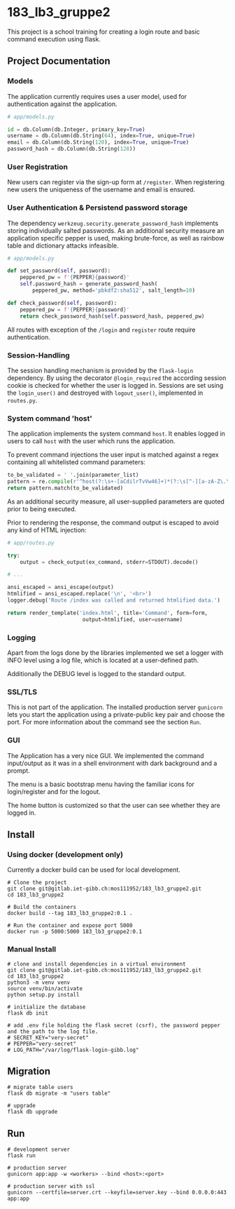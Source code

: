 # 183_lb3_gruppe2

This project is a school training for creating a login route and basic
command execution using flask.

## Project Documentation

### Models

The application currently requires uses a user model, used for authentication against the application.

```py
# app/models.py

id = db.Column(db.Integer, primary_key=True)
username = db.Column(db.String(64), index=True, unique=True)
email = db.Column(db.String(120), index=True, unique=True)
password_hash = db.Column(db.String(128))
```

### User Registration

New users can register via the sign-up form at `/register`. When registering new users the uniqueness of the username and email is ensured.

### User Authentication & Persistend password storage

The dependency `werkzeug.security.generate_password_hash` implements storing individually salted passwords. As an additional security measure an application specific pepper is used, making brute-force, as well as rainbow table and dictionary attacks infeasible.

```py
# app/models.py

def set_password(self, password):
    peppered_pw = f'{PEPPER}{password}'
    self.password_hash = generate_password_hash(
        peppered_pw, method='pbkdf2:sha512', salt_length=10)

def check_password(self, password):
    peppered_pw = f'{PEPPER}{password}'
    return check_password_hash(self.password_hash, peppered_pw)
```

All routes with exception of the `/login` and `register` route require authentication.

### Session-Handling

The session handling mechanism is provided by the `flask-login` dependency. By using the decorator `@login_required` the according session cookie is checked for whether the user is logged in. Sessions are set using the `login_user()` and destroyed with `logout_user()`, implemented in `routes.py`.

### System command 'host'

The application implements the system command `host`. It enables logged in users to call `host` with the user which runs the application.

To prevent command injections the user input is matched against a regex containing all whitelisted command parameters:

```py
to_be_validated = ' '.join(parameter_list)
pattern = re.compile(r'^host(?:\s+-[aCdilrTvVw46]+)*(?:\s[^-][a-zA-Z\.\-0-9]+[^\s]){1,2}$')
return pattern.match(to_be_validated)
```

As an additional security measure, all user-supplied parameters are quoted prior to being executed.

Prior to rendering the response, the command output is escaped to avoid any kind of HTML injection:

```py
# app/routes.py

try:
    output = check_output(ex_command, stderr=STDOUT).decode()

# ...

ansi_escaped = ansi_escape(output)
htmlified = ansi_escaped.replace('\n', '<br>')
logger.debug('Route /index was called and returned htmlified data.')

return render_template('index.html', title='Command', form=form,
                        output=htmlified, user=username)
```

### Logging

Apart from the logs done by the libraries implemented we set a logger with INFO level using a log file, which is located at a user-defined path.

Additionally the DEBUG level is logged to the standard output.

### SSL/TLS

This is not part of the application. The installed production server `gunicorn` lets you start the application using a private-public key pair and choose the port. For more information about the command see the section `Run`.

### GUI

The Application has a very nice GUI. We implemented the command input/output as it was in a shell environment with dark background and a prompt.

The menu is a basic bootstrap menu having the familiar icons for login/register and for the logout.

The home button is customized so that the user can see whether they are logged in.

## Install

### Using docker (development only)

Currently a docker build can be used for local development.

```
# Clone the project
git clone git@gitlab.iet-gibb.ch:mos111952/183_lb3_gruppe2.git
cd 183_lb3_gruppe2

# Build the containers
docker build --tag 183_lb3_gruppe2:0.1 .

# Run the container and expose port 5000
docker run -p 5000:5000 183_lb3_gruppe2:0.1
```

### Manual Install

```
# clone and install dependencies in a virtual environment
git clone git@gitlab.iet-gibb.ch:mos111952/183_lb3_gruppe2.git
cd 183_lb3_gruppe2
python3 -m venv venv
source venv/bin/activate
python setup.py install

# initialize the database
flask db init

# add .env file holding the flask secret (csrf), the password pepper and the path to the log file.
# SECRET_KEY="very-secret"
# PEPPER="very-secret"
# LOG_PATH="/var/log/flask-login-gibb.log"
```

## Migration

```
# migrate table users
flask db migrate -m "users table"

# upgrade
flask db upgrade
```

## Run

```
# development server
flask run

# production server
gunicorn app:app -w <workers> --bind <host>:<port>

# production server with ssl
gunicorn --certfile=server.crt --keyfile=server.key --bind 0.0.0.0:443 app:app
```

